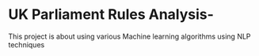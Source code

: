 # UK Parliament Rules Analysis-
This project is about using various Machine learning algorithms using NLP techniques
